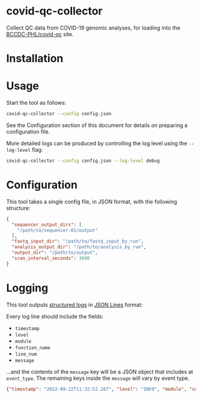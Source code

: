 # covid-qc-collector
Collect QC data from COVID-19 genomic analyses, for loading into the [BCCDC-PHL/covid-qc](https://github.com/BCCDC-PHL/covid-qc) site.

# Installation

# Usage
Start the tool as follows:

```bash
covid-qc-collector --config config.json
```

See the Configuration section of this document for details on preparing a configuration file.

More detailed logs can be produced by controlling the log level using the `--log-level` flag:

```bash
covid-qc-collector --config config.json --log-level debug
```

# Configuration
This tool takes a single config file, in JSON format, with the following structure:

```json
{
  "sequencer_output_dirs": [
    "/path/to/sequencer-01/output"
  ],
  "fastq_input_dir": "/path/to/fastq_input_by_run",
  "analysis_output_dir": "/path/to/analysis_by_run",
  "output_dir": "/path/to/output",
  "scan_interval_seconds": 3600
}
```

# Logging
This tool outputs [structured logs](https://www.honeycomb.io/blog/structured-logging-and-your-team/) in [JSON Lines](https://jsonlines.org/) format:

Every log line should include the fields:

- `timestamp`
- `level`
- `module`
- `function_name`
- `line_num`
- `message`

...and the contents of the `message` key will be a JSON object that includes at `event_type`. The remaining keys inside the `message` will vary by event type.

```json
{"timestamp": "2022-09-22T11:32:52.287", "level": "INFO", "module", "core", "function_name": "scan", "line_num", 56, "message": {"event_type": "scan_start"}}
```
